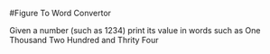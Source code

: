 #Figure To Word Convertor

Given a number (such as 1234) print its value in words such as
One Thousand Two Hundred and Thrity Four